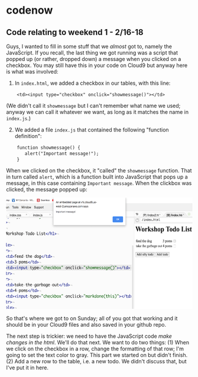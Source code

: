 # codenow

## Code relating to weekend 1 - 2/16-18

Guys, I wanted to fill in some stuff that we *almost* got to, namely the
JavaScript.  If you recall, the last thing we got running was a script
that popped up (or rather, dropped down) a message when you clicked on
a checkbox.  You may still have this in your code on Cloud9 but anyway
here is what was involved:

1. In `index.html`, we added a checkbox in our tables, with this line:

```
    <td><input type="checkbox" onclick="showmessage()"></td>
```
  
  (We didn't call it `showmessage` but I can't remember what name we used; anyway
  we can call it whatever we want, as long as it matches the name in `index.js`.)
  
2. We added a file `index.js` that contained the following "function definition":

```
    function showmessage() {
       alert("Important message!");
    }
```

When we clicked on the checkbox, it "called" the `showmessage` function.  That
in turn called `alert`, which is a function built into JavaScript that pops up a message,
in this case containing `Important message`.  When the clickbox was clicked, the message
popped up:

<img src="screenshot1.png" height=300>

So that's where we got to on Sunday; all of you got that working and it should be in your
Cloud9 files and also saved in your github repo.

The next step is trickier: we need to have the JavaScript code *make changes in the html*.
We'll do that next.  We want to do two things: (1) When we click on the checkbox in a row,
change the formatting of that row; I'm going to set the text color to gray.  This part we
started on but didn't finish.  (2) Add a new row to the table, i.e. a new todo.  We didn't
discuss that, but I've put it in here.







